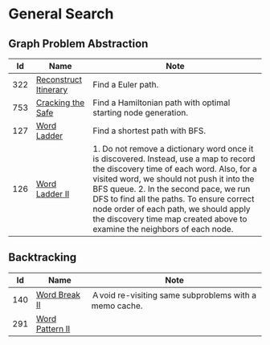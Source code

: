 # General Search

## Graph Problem Abstraction
| Id      | Name                                        | Note               |
|---------|---------------------------------------------|--------------------|
| 322     |  <a href="https://github.com/ZSShen/Hacking-Tech-Interview/blob/main/AlgorithmDesign/src/332_Reconstruct_Itinerary.cpp" target="_blank">Reconstruct Itinerary</a>| Find a Euler path. |
| 753     |  <a href="https://github.com/ZSShen/Hacking-Tech-Interview/blob/main/AlgorithmDesign/src/753_Cracking_the_Safe.cpp" target="_blank">Cracking the Safe</a>| Find a Hamiltonian path with optimal starting node generation. |
| 127     |  <a href="https://github.com/ZSShen/Hacking-Tech-Interview/blob/main/AlgorithmDesign/src/127_Word_Ladder.cpp" target="_blank">Word Ladder</a>| Find a shortest path with BFS. |
| 126     |  <a href="https://github.com/ZSShen/Hacking-Tech-Interview/blob/main/AlgorithmDesign/src/126_Word_Ladder_II.cpp" target="_blank">Word Ladder II</a>| 1. Do not remove a dictionary word once it is discovered. Instead, use a map to record the discovery time of each word. Also, for a visited word, we should not push it into the BFS queue.  2. In the second pace, we run DFS to find all the paths. To ensure correct node order of each path, we should apply the discovery time map created above to examine the neighbors of each node. |


## Backtracking
| Id      | Name                                        | Note               |
|---------|---------------------------------------------|--------------------|
| 140     |  <a href="https://github.com/ZSShen/Hacking-Tech-Interview/blob/main/AlgorithmDesign/src/140_Word_Break_II.cpp" target="_blank">Word Break II</a>| Ａvoid re-visiting same subproblems with a memo cache. |
| 291     |  <a href="https://github.com/ZSShen/Hacking-Tech-Interview/blob/main/AlgorithmDesign/src/291_Word_Pattern_II.cpp" target="_blank">Word Pattern II</a>|  |
